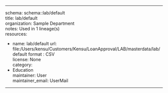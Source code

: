 


---  
schema: schema::lab/default  
title: lab/default  
organization: Sample Department  
notes: Used in 1 lineage(s)  
resources:  
  - name: lab/default 
    url: file:/Users/kensu/Customers/Kensu/LoanApproval/LAB/masterdata/lab/default 
    format : CSV  
license: None  
category:
  - Education  
maintainer: User  
maintainer_email: UserMail  
---